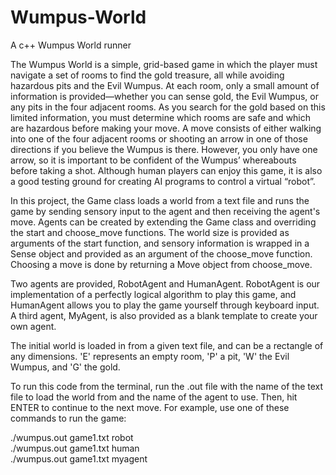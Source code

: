 # Wumpus-World
A c++ Wumpus World runner

The Wumpus World is a simple, grid-based game in which the player must navigate a set of rooms to find the gold treasure, all while avoiding hazardous pits and the Evil Wumpus. At each room, only a small amount of information is provided—whether you can sense gold, the Evil Wumpus, or any pits in the four adjacent rooms. As you search for the gold based on this limited information, you must determine which rooms are safe and which are hazardous before making your move. A move consists of either walking into one of the four adjacent rooms or shooting an arrow in one of those directions if you believe the Wumpus is there. However, you only have one arrow, so it is important to be confident of the Wumpus’ whereabouts before taking a shot. Although human players can enjoy this game, it is also a good testing ground for creating AI programs to control a virtual “robot”.

In this project, the Game class loads a world from a text file and runs the game by sending sensory input to the agent and then receiving the agent's move. Agents can be created by extending the Game class and overriding the start and choose_move functions. The world size is provided as arguments of the start function, and sensory information is wrapped in a Sense object and provided as an argument of the choose_move function. Choosing a move is done by returning a Move object from choose_move.

Two agents are provided, RobotAgent and HumanAgent. RobotAgent is our implementation of a perfectly logical algorithm to play this game, and HumanAgent allows you to play the game yourself through keyboard input. A third agent, MyAgent, is also provided as a blank template to create your own agent.

The initial world is loaded in from a given text file, and can be a rectangle of any dimensions. 'E' represents an empty room, 'P' a pit, 'W' the Evil Wumpus, and 'G' the gold.

To run this code from the terminal, run the .out file with the name of the text file to load the world from and the name of the agent to use. Then, hit ENTER to continue to the next move. For example, use one of these commands to run the game:

./wumpus.out game1.txt robot  
./wumpus.out game1.txt human  
./wumpus.out game1.txt myagent  
